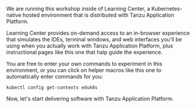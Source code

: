 We are running this workshop inside of Learning Center, a Kubernetes-native hosted environment that is distributed with Tanzu Application Platform.

Learning Center provides on-demand access to an in-browser experience that simulates the IDEs, terminal windows, and web interfaces you'll be using when you actually work with Tanzu Application Platform, plus instructional pages like this one that halp guide the experience.

You are free to enter your own commands to experiment in this environment, or you can click on helper macros like this one to automatically enter commands for you:

```execute
kubectl config get-contexts eduk8s
```  

Now, let's start delivering software with Tanzu Application Platform.